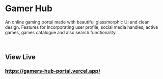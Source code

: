 # Gamer Hub

An online gaming portal made with beautiful glassmorphic UI and clean design. Features for incorporating user profile, social media handles, 
active games, games catalogue and also search functionality.

</br>

## View Live

### https://gamers-hub-portal.vercel.app/
